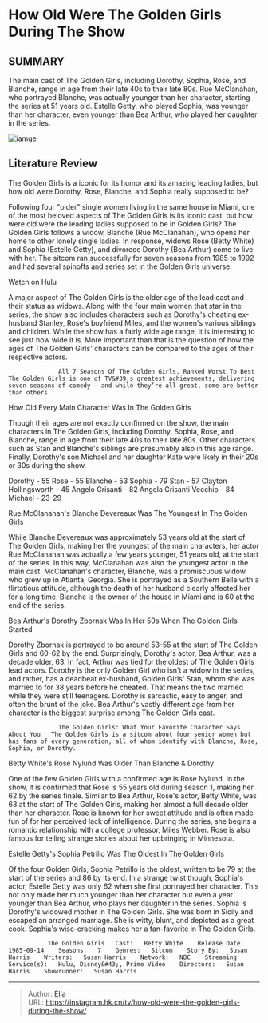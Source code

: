 # How Old Were The Golden Girls During The Show


## SUMMARY 



  The main cast of The Golden Girls, including Dorothy, Sophia, Rose, and Blanche, range in age from their late 40s to their late 80s.   Rue McClanahan, who portrayed Blanche, was actually younger than her character, starting the series at 51 years old.   Estelle Getty, who played Sophia, was younger than her character, even younger than Bea Arthur, who played her daughter in the series.  

![iamge](https://static1.srcdn.com/wordpress/wp-content/uploads/2023/07/how-old-were-the-golden-girls.jpg)

## Literature Review
The Golden Girls is a iconic for its humor and its amazing leading ladies, but how old were Dorothy, Rose, Blanche, and Sophia really supposed to be?




Following four &#34;older&#34; single women living in the same house in Miami, one of the most beloved aspects of The Golden Girls is its iconic cast, but how were old were the leading ladies supposed to be in Golden Girls? The Golden Girls follows a widow, Blanche (Rue McClanahan), who opens her home to other lonely single ladies. In response, widows Rose (Betty White) and Sophia (Estelle Getty), and divorcee Dorothy (Bea Arthur) come to live with her. The sitcom ran successfully for seven seasons from 1985 to 1992 and had several spinoffs and series set in the Golden Girls universe.




Watch on Hulu

A major aspect of The Golden Girls is the older age of the lead cast and their status as widows. Along with the four main women that star in the series, the show also includes characters such as Dorothy&#39;s cheating ex-husband Stanley, Rose&#39;s boyfriend Miles, and the women&#39;s various siblings and children. While the show has a fairly wide age range, it is interesting to see just how wide it is. More important than that is the question of how the ages of The Golden Girls&#39; characters can be compared to the ages of their respective actors.

                  All 7 Seasons Of The Golden Girls, Ranked Worst To Best   The Golden Girls is one of TV&#39;s greatest achievements, delivering seven seasons of comedy — and while they’re all great, some are better than others.    


 How Old Every Main Character Was In The Golden Girls 
         




Though their ages are not exactly confirmed on the show, the main characters in The Golden Girls, including Dorothy, Sophia, Rose, and Blanche, range in age from their late 40s to their late 80s. Other characters such as Stan and Blanche&#39;s siblings are presumably also in this age range. Finally, Dorothy&#39;s son Michael and her daughter Kate were likely in their 20s or 30s during the show.

  Dorothy - 55   Rose - 55   Blanche - 53   Sophia - 79   Stan - 57   Clayton Hollingsworth - 45   Angelo Grisanti - 82   Angela Grisanti Vecchio - 84   Michael - 23-29  



 Rue McClanahan&#39;s Blanche Devereaux Was The Youngest In The Golden Girls 
          

While Blanche Devereaux was approximately 53 years old at the start of The Golden Girls, making her the youngest of the main characters, her actor Rue McClanahan was actually a few years younger, 51 years old, at the start of the series. In this way, McClanahan was also the youngest actor in the main cast. McClanahan&#39;s character, Blanche, was a promiscuous widow who grew up in Atlanta, Georgia. She is portrayed as a Southern Belle with a flirtatious attitude, although the death of her husband clearly affected her for a long time. Blanche is the owner of the house in Miami and is 60 at the end of the series.






 Bea Arthur&#39;s Dorothy Zbornak Was In Her 50s When The Golden Girls Started 
          

Dorothy Zbornak is portrayed to be around 53-55 at the start of The Golden Girls and 60-62 by the end. Surprisingly, Dorothy&#39;s actor, Bea Arthur, was a decade older, 63. In fact, Arthur was tied for the oldest of The Golden Girls lead actors. Dorothy is the only Golden Girl who isn&#39;t a widow in the series, and rather, has a deadbeat ex-husband, Golden Girls&#39; Stan, whom she was married to for 38 years before he cheated. That means the two married while they were still teenagers. Dorothy is sarcastic, easy to anger, and often the brunt of the joke. Bea Arthur&#39;s vastly different age from her character is the biggest surprise among The Golden Girls cast.

                  The Golden Girls: What Your Favorite Character Says About You   The Golden Girls is a sitcom about four senior women but has fans of every generation, all of whom identify with Blanche, Rose, Sophia, or Dorothy.    






 Betty White&#39;s Rose Nylund Was Older Than Blanche &amp; Dorothy 
          

One of the few Golden Girls with a confirmed age is Rose Nylund. In the show, it is confirmed that Rose is 55 years old during season 1, making her 62 by the series finale. Similar to Bea Arthur, Rose&#39;s actor, Betty White, was 63 at the start of The Golden Girls, making her almost a full decade older than her character. Rose is known for her sweet attitude and is often made fun of for her perceived lack of intelligence. During the series, she begins a romantic relationship with a college professor, Miles Webber. Rose is also famous for telling strange stories about her upbringing in Minnesota.



 Estelle Getty&#39;s Sophia Petrillo Was The Oldest In The Golden Girls 
          




Of the four Golden Girls, Sophia Petrillo is the oldest, written to be 79 at the start of the series and 86 by its end. In a strange twist though, Sophia&#39;s actor, Estelle Getty was only 62 when she first portrayed her character. This not only made her much younger than her character but even a year younger than Bea Arthur, who plays her daughter in the series. Sophia is Dorothy&#39;s widowed mother in The Golden Girls. She was born in Sicily and escaped an arranged marriage. She is witty, blunt, and depicted as a great cook. Sophia&#39;s wise-cracking makes her a fan-favorite in The Golden Girls.

               The Golden Girls   Cast:   Betty White    Release Date:   1985-09-14    Seasons:   7    Genres:   Sitcom    Story By:   Susan Harris    Writers:   Susan Harris    Network:   NBC    Streaming Service(s):   Hulu, Disney&#43;, Prime Video    Directors:   Susan Harris    Showrunner:   Susan Harris      

---

> Author: [Ella](https://instagram.hk.cn/)  
> URL: https://instagram.hk.cn/tv/how-old-were-the-golden-girls-during-the-show/  

